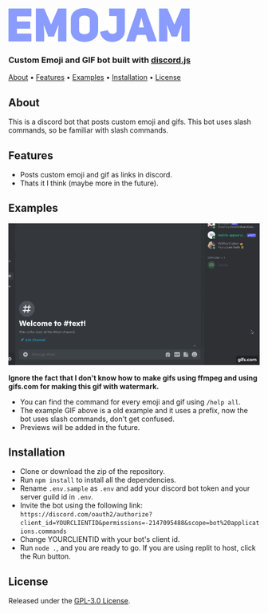 <img src="https://raw.githubusercontent.com/Emojam-Bot/Emojam/master/img/logo.png"></img>
<h3>Custom Emoji and GIF bot built with <a href=https://github.com/discordjs/discord.js>discord.js</a></h3>

<p>
  <a href="#about">About</a>
  •
  <a href="#features">Features</a>
  •
  <a href="#examples">Examples</a>
  •
  <a href="#installation">Installation</a>
  •
  <a href="#license">License</a>
</p>

<h2 id="about">About</h2>
<p>This is a discord bot that posts custom emoji and gifs. This bot uses slash commands, so be familiar with slash commands.<p>

<h2 id="features">Features</h2>

- Posts custom emoji and gif as links in discord.
- Thats it I think (maybe more in the future).

<h2 id="examples">Examples</h2>
<img src="https://raw.githubusercontent.com/Emojam-Bot/Emojam/master/img/example.gif"></img>

**Ignore the fact that I don't know how to make gifs using ffmpeg and using gifs.com for making this gif with watermark.** 

- You can find the command for every emoji and gif using ```/help all```.
- The example GIF above is a old example and it uses a prefix, now the bot uses slash commands, don't get confused.
- Previews will be added in the future.

<h2 id="installation">Installation</h2>

- Clone or download the zip of the repository.
- Run ```npm install``` to install all the dependencies.
- Rename ```.env.sample``` as ```.env``` and add your discord bot token and your server guild id in ```.env```.
- Invite the bot using the following link: ```https://discord.com/oauth2/authorize?client_id=YOURCLIENTID&permissions=-2147095488&scope=bot%20applications.commands```
- Change YOURCLIENTID with your bot's client id.
- Run ```node .```, and you are ready to go. If you are using replit to host, click the Run button.

<h2 id="#license">License</h2>

Released under the [GPL-3.0 License](https://github.com/Emojam-Bot/Emojam/blob/master/LICENSE).
